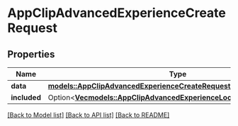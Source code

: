 # AppClipAdvancedExperienceCreateRequest

## Properties

Name | Type | Description | Notes
------------ | ------------- | ------------- | -------------
**data** | [**models::AppClipAdvancedExperienceCreateRequestData**](AppClipAdvancedExperienceCreateRequest_data.md) |  | 
**included** | Option<[**Vec<models::AppClipAdvancedExperienceLocalizationInlineCreate>**](AppClipAdvancedExperienceLocalizationInlineCreate.md)> |  | [optional]

[[Back to Model list]](../README.md#documentation-for-models) [[Back to API list]](../README.md#documentation-for-api-endpoints) [[Back to README]](../README.md)


